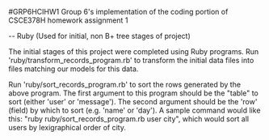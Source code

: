 #GRP6HCIHW1
Group 6's implementation of the coding portion of CSCE378H homework assignment 1

--
Ruby (Used for initial, non B+ tree stages of project)

The initial stages of this project were completed using Ruby programs.
Run 'ruby/transform_records_program.rb' to transform the initial data files into files matching our models for this data.

Run 'ruby/sort_records_program.rb' to sort the rows generated by the above program. The first argument to this program should be the "table" to sort (either 'user' or 'message'). The second argument should be the 'row' (field) by which to sort (e.g. 'name' or 'day'). A sample command would like this: "ruby ruby/sort_records_program.rb user city", which would sort all users by lexigraphical order of city.